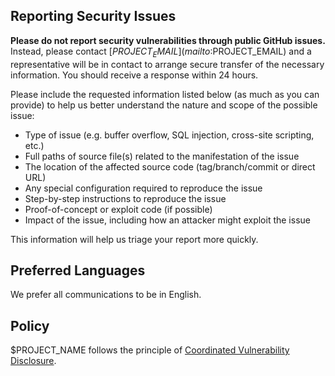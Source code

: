 ## Reporting Security Issues

**Please do not report security vulnerabilities through public GitHub issues.** Instead, please contact [$PROJECT_EMAIL](mailto:$PROJECT_EMAIL) and a representative will be in contact to arrange secure transfer of the necessary information. You should receive a response within 24 hours.

Please include the requested information listed below (as much as you can provide) to help us better understand the nature and scope of the possible issue:

  * Type of issue (e.g. buffer overflow, SQL injection, cross-site scripting, etc.)
  * Full paths of source file(s) related to the manifestation of the issue
  * The location of the affected source code (tag/branch/commit or direct URL)
  * Any special configuration required to reproduce the issue
  * Step-by-step instructions to reproduce the issue
  * Proof-of-concept or exploit code (if possible)
  * Impact of the issue, including how an attacker might exploit the issue

This information will help us triage your report more quickly.

## Preferred Languages

We prefer all communications to be in English.

## Policy

$PROJECT_NAME follows the principle of [Coordinated Vulnerability Disclosure](https://www.microsoft.com/en-us/msrc/cvd).